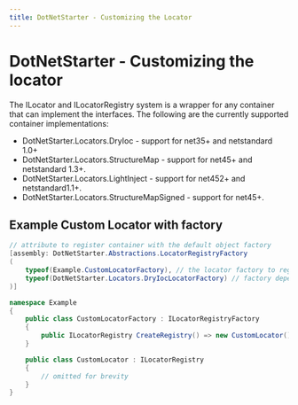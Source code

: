 ```yaml
---
title: DotNetStarter - Customizing the Locator
---
```

# DotNetStarter - Customizing the locator

The ILocator and ILocatorRegistry system is a wrapper for any container that can implement the interfaces.
The following are the currently supported container implementations:

* DotNetStarter.Locators.DryIoc - support for net35+ and netstandard 1.0+
* DotNetStarter.Locators.StructureMap - support for net45+ and netstandard 1.3+.
* DotNetStarter.Locators.LightInject - support for net452+ and netstandard1.1+.
* DotNetStarter.Locators.StructureMapSigned - support for net45+.

## Example Custom Locator with factory

```cs
// attribute to register container with the default object factory
[assembly: DotNetStarter.Abstractions.LocatorRegistryFactory
(
    typeof(Example.CustomLocatorFactory), // the locator factory to register
    typeof(DotNetStarter.Locators.DryIocLocatorFactory) // factory dependency to override, can have many if needed
)]

namespace Example 
{    
    public class CustomLocatorFactory : ILocatorRegistryFactory
    {
        public ILocatorRegistry CreateRegistry() => new CustomLocator();
    }

    public class CustomLocator : ILocatorRegistry
    {
        // omitted for brevity
    }
}
```